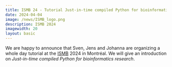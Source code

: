 ```yaml
---
title: ISMB 24 - Tutorial Just-in-time compiled Python for bioinformatics research
date: 2024-04-04
image: /news/ISMB_logo.png
description: ISMB 2024
imagewidth: 20
layout: basic
---
```


We are happy to announce that Sven, Jens and Johanna are organizing a whole day tutorial at the [ISMB](https://www.iscb.org/ismb2024/programme-schedule/tutorials#ip2) 2024 in Montréal. 
We will give an introduction on *Just-in-time compiled Python for bioinformatics research*.